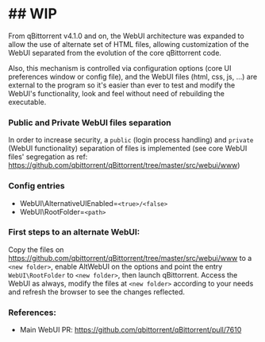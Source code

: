 # ## **WIP**

From qBittorrent v4.1.0 and on, the WebUI architecture was expanded to allow the use of alternate set of HTML files, allowing customization of the WebUI separated from the evolution of the core qBittorrent code.

Also, this mechanism is controlled via configuration options (core UI preferences window or config file), and the WebUI files (html, css, js, ...) are external to the program so it's easier than ever to test and modify the WebUI's functionality, look and feel without need of rebuilding the executable.

### Public and Private WebUI files separation
In order to increase security, a `public` (login process handling) and `private` (WebUI functionality) separation of files is implemented (see core WebUI files' segregation as ref: https://github.com/qbittorrent/qBittorrent/tree/master/src/webui/www)

### Config entries
* WebUI\AlternativeUIEnabled=`<true>/<false>`
* WebUI\RootFolder=`<path>`

### First steps to an alternate WebUI:
Copy the files on https://github.com/qbittorrent/qBittorrent/tree/master/src/webui/www to a `<new folder>`, enable AltWebUI on the options and point the entry `WebUI\RootFolder` to `<new folder>`, then launch qBittorrent.
Access the WebUI as always, modify the files at `<new folder>` according to your needs and refresh the browser to see the changes reflected.

### References:
* Main WebUI PR: https://github.com/qbittorrent/qBittorrent/pull/7610

